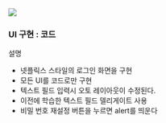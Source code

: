 <img src = "https://user-images.githubusercontent.com/83569908/219933205-29c8350d-8d39-471b-ada2-facecb66e0ce.gif" width=“20%” height=“20%”>

### UI 구현 : 코드

설명
- 넷플릭스 스타일의 로그인 화면을 구현
- 모든 UI를 코드로만 구현
- 텍스트 필드 입력시 오토 레이아웃이 수정된다.
- 이전에 학습한 텍스트 필드 델리게이트 사용
- 비밀 번호 재설정 버튼을 누르면 alert를 띄운다

